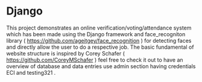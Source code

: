 # Django

This project demonstrates an online verification/voting/attendance system which has been made using the Django framework and face_recogniton library ( https://github.com/ageitgey/face_recognition ) for detecting faces and directly allow the user to do a respective job. The basic fundamental of website structure is inspired by Corey Schafer ( https://github.com/CoreyMSchafer ) feel free to check it out to have an overview of database and data entries use admin section having credentials ECI and testing321 .
